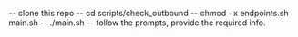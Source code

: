  -- clone this repo
 -- cd scripts/check_outbound
 -- chmod +x endpoints.sh main.sh
 -- ./main.sh
 -- follow the prompts, provide the required info.
